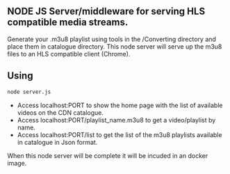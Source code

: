 ## NODE JS Server/middleware for serving HLS compatible media streams.
Generate your .m3u8 playlist using tools in the /Converting directory and place them in catalogue directory.
This node server will serve up the m3u8 files to an HLS compatible client (Chrome).  

## Using

```sh
node server.js
```
 * Access localhost:PORT to show the home page with the list of available videos on the CDN catalogue. 
 * Access localhost:PORT/playlist_name.m3u8 to get a video/playlist by name.
 * Access localhost:PORT/list to get the list of the m3u8 playlists available in catalogue in Json format.


When this node server will be complete it will be incuded in an docker image.
